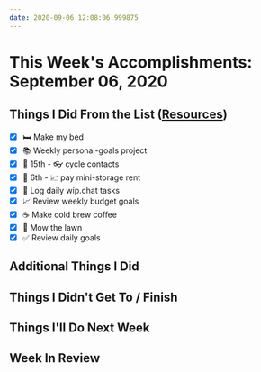 ```yaml
---
date: 2020-09-06 12:08:06.999875
---
```


# This Week's Accomplishments: September 06, 2020

## Things I Did From the List ([Resources](resources.md))

- [x] :bed: Make my bed
- [x] :books: Weekly personal-goals project
- [x] :calendar: 15th - :eyeglasses: cycle contacts
- [x] :calendar: 6th - :chart_with_upwards_trend: pay mini-storage rent
- [x] :calendar: Log daily wip.chat tasks
- [x] :chart_with_upwards_trend: Review weekly budget goals
- [x] :coffee: Make cold brew coffee
- [x] :house_with_garden: Mow the lawn
- [x] :white_check_mark: Review daily goals

## Additional Things I Did

## Things I Didn't Get To / Finish

## Things I'll Do Next Week

## Week In Review
